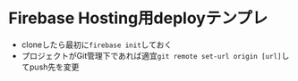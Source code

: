 # Firebase Hosting用deployテンプレ
- cloneしたら最初に`firebase init`しておく
- プロジェクトがGit管理下であれば適宜`git remote set-url origin [url]`してpush先を変更